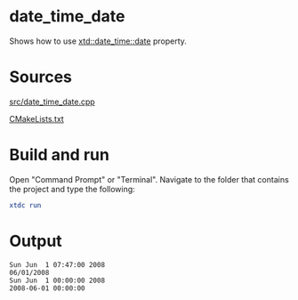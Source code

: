 # date_time_date

Shows how to use [xtd::date_time::date](https://gammasoft71.github.io/xtd/reference_guides/latest/classxtd_1_1date__time.html#a2b6f82824acbcb499acc6c6b62959644) property.

# Sources

[src/date_time_date.cpp](src/date_time_date.cpp)

[CMakeLists.txt](CMakeLists.txt)

# Build and run

Open "Command Prompt" or "Terminal". Navigate to the folder that contains the project and type the following:

```cmake
xtdc run
```

# Output

```
Sun Jun  1 07:47:00 2008
06/01/2008
Sun Jun  1 00:00:00 2008
2008-06-01 00:00:00
```
